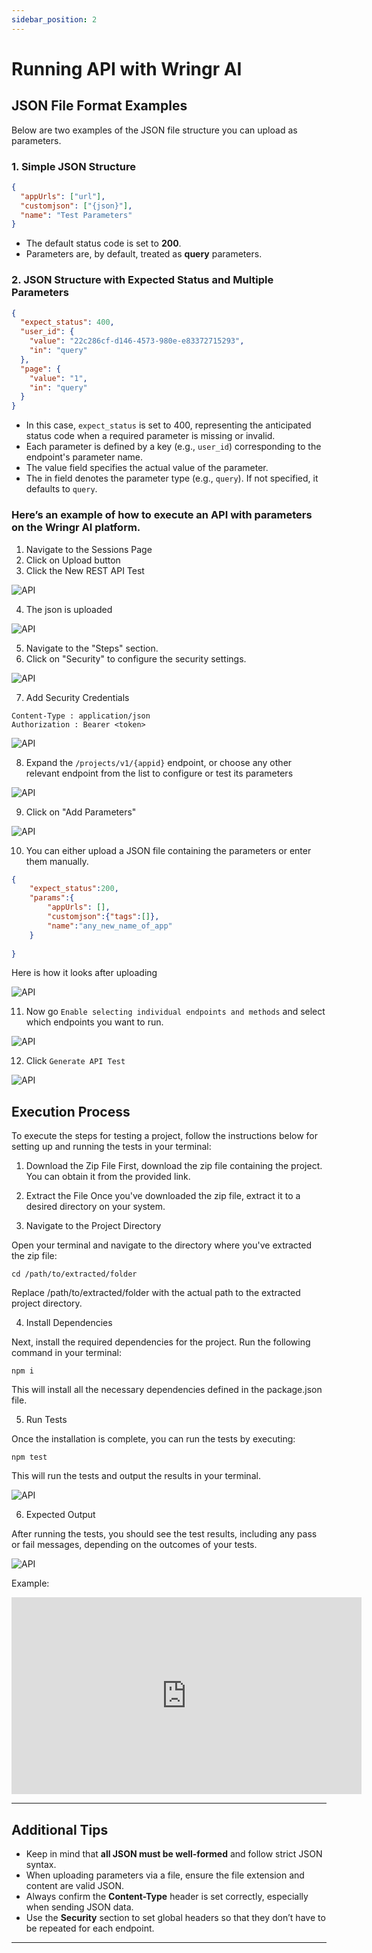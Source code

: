 ```yaml
---
sidebar_position: 2
---
```

# Running API with Wringr AI

## JSON File Format Examples

Below are two examples of the JSON file structure you can upload as parameters.

### 1. Simple JSON Structure

```json
{
  "appUrls": ["url"],
  "customjson": ["{json}"],
  "name": "Test Parameters"
}
```

- The default status code is set to **200**.  
- Parameters are, by default, treated as **query** parameters.  

### 2. JSON Structure with Expected Status and Multiple Parameters

```json
{
  "expect_status": 400,
  "user_id": {
    "value": "22c286cf-d146-4573-980e-e83372715293",
    "in": "query"
  },
  "page": {
    "value": "1",
    "in": "query"
  }
}
```
- In this case, `expect_status` is set to 400, representing the anticipated status code when a required parameter is missing or invalid.
- Each parameter is defined by a key (e.g., `user_id`) corresponding to the endpoint's parameter name.
- The value field specifies the actual value of the parameter.
- The in field denotes the parameter type (e.g., `query`). If not specified, it defaults to `query`.


### Here’s an example of how to execute an API with parameters on the Wringr AI platform.

1. Navigate to the Sessions Page 
2. Click on Upload button 
3. Click the New REST API Test

![API](/img/api-run-1.png)

4. The json is uploaded

![API](/img/api-run-2.png)

5. Navigate to the "Steps" section.
6. Click on "Security" to configure the security settings.

![API](/img/api-run-3.png)

7. Add Security Credentials

```
Content-Type : application/json
Authorization : Bearer <token>
```
![API](/img/api-run-4.png)

8. Expand the `/projects/v1/{appid}` endpoint, or choose any other relevant endpoint from the list to configure or test its parameters

![API](/img/api-run-5.png)

9. Click on "Add Parameters"

![API](/img/api-run-6.png)

10. You can either upload a JSON file containing the parameters or enter them manually.


```json
{
    "expect_status":200,
    "params":{
        "appUrls": [],
        "customjson":{"tags":[]},
        "name":"any_new_name_of_app"
    }
    
}
```

Here is how it looks after uploading

![API](/img/api-run-7.png)

11. Now go `Enable selecting individual endpoints and methods` and select which endpoints you want to run. 

![API](/img/api-run-8.png)

12. Click `Generate API Test`

![API](/img/api-run-9.png)

## Execution Process

To execute the steps for testing a project, follow the instructions below for setting up and running the tests in your terminal:

1. Download the Zip File
First, download the zip file containing the project. You can obtain it from the provided link.

2. Extract the File
Once you've downloaded the zip file, extract it to a desired directory on your system.

3. Navigate to the Project Directory

Open your terminal and navigate to the directory where you've extracted the zip file:

```cd /path/to/extracted/folder```

Replace /path/to/extracted/folder with the actual path to the extracted project directory.

4. Install Dependencies

Next, install the required dependencies for the project. Run the following command in your terminal:

```npm i```

This will install all the necessary dependencies defined in the package.json file.

5. Run Tests

Once the installation is complete, you can run the tests by executing:

```npm test```

This will run the tests and output the results in your terminal.

![API](/img/api-run-10.png)

6. Expected Output

After running the tests, you should see the test results, including any pass or fail messages, depending on the outcomes of your tests.

![API](/img/api-run-11.png)

Example: 

<iframe width="560" height="315" src="https://www.youtube.com/embed/ozvqAIWJEZ0?si=29ajOo8HqT0d63fY" title="YouTube video player" frameborder="0" allow="accelerometer; autoplay; clipboard-write; encrypted-media; gyroscope; picture-in-picture; web-share" referrerpolicy="strict-origin-when-cross-origin" allowfullscreen></iframe>




---
## Additional Tips

- Keep in mind that **all JSON must be well-formed** and follow strict JSON syntax.
- When uploading parameters via a file, ensure the file extension and content are valid JSON.
- Always confirm the **Content-Type** header is set correctly, especially when sending JSON data.
- Use the **Security** section to set global headers so that they don’t have to be repeated for each endpoint.
---
